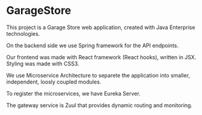 # GarageStore

This project is a Garage Store web application, created with Java Enterprise technologies. 

On the backend side we use Spring framework for the API endpoints. 

Our frontend was made with React framework (React hooks), written in JSX. Styling was made with CSS3. 

We use Microservice Architecture to separete the application into smaller, independent, loosly coupled modules. 

To register the microservices, we have Eureka Server.

The gateway service is Zuul that provides dynamic routing and monitoring. 
